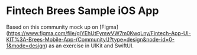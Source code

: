 #  Fintech Brees Sample iOS App

Based on this community mock up on [Figma](https://www.figma.com/file/glYEhUtFymwVW7m0KwqLny/Fintech-App-UI-KIT%3A-Brees-Mobile-App-(Community\)?type=design&node-id=0-1&mode=design) as an exercise in UIKit and SwiftUI.
